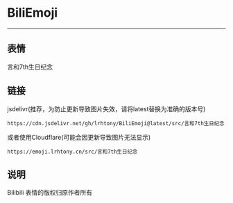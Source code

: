 # BiliEmoji
---
## 表情
言和7th生日纪念
## 链接
jsdelivr(推荐，为防止更新导致图片失效，请将latest替换为准确的版本号)
```
https://cdn.jsdelivr.net/gh/lrhtony/BiliEmoji@latest/src/言和7th生日纪念
```
或者使用Cloudflare(可能会因更新导致图片无法显示)
```
https://emoji.lrhtony.cn/src/言和7th生日纪念
```
## 说明
Bilibili 表情的版权归原作者所有
